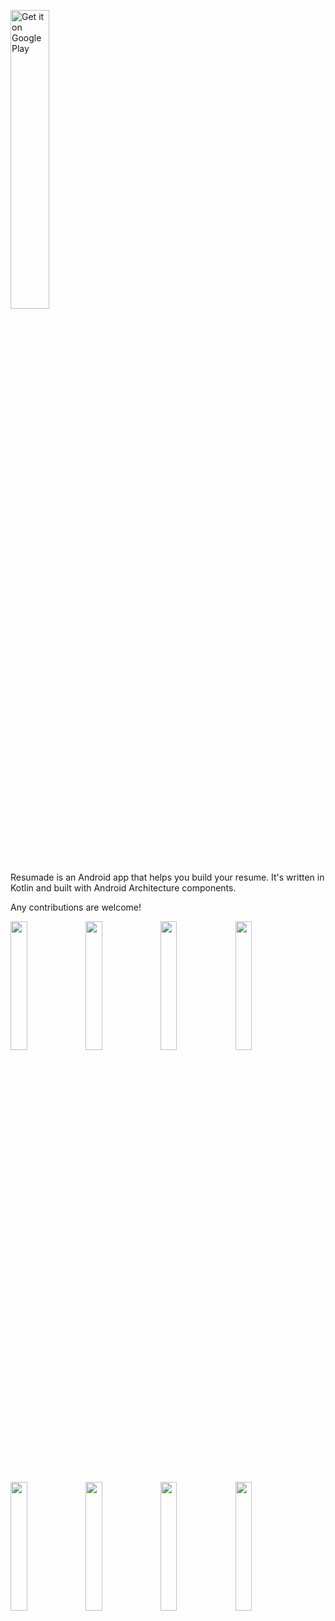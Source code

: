 <a href='https://play.google.com/store/apps/details?id=com.haroldadmin.kshitijchauhan.resumade&pcampaignid=MKT-Other-global-all-co-prtnr-py-PartBadge-Mar2515-1'><img alt='Get it on Google Play' src='https://play.google.com/intl/en_us/badges/images/generic/en_badge_web_generic.png' width="35%"/></a>
      
Resumade is an Android app that helps you build your resume.
It's written in Kotlin and built with Android Architecture components.

Any contributions are welcome!

<img src="https://user-images.githubusercontent.com/24315306/43569503-482507d8-9655-11e8-9c72-0d2a6906a0cb.jpg" width="23%"></img> <img src="https://user-images.githubusercontent.com/24315306/43569501-47e899e2-9655-11e8-8446-2f701d1c0e72.jpg" width="23%"></img> <img src="https://user-images.githubusercontent.com/24315306/43569500-476e74a0-9655-11e8-864e-6a93adc105db.jpg" width="23%"></img> <img src="https://user-images.githubusercontent.com/24315306/43569498-47005f6a-9655-11e8-8176-6dd576de64c8.jpg" width="23%"></img> <img src="https://user-images.githubusercontent.com/24315306/43569496-46a0fcaa-9655-11e8-85ec-6c5cba141497.jpg" width="23%"></img> <img src="https://user-images.githubusercontent.com/24315306/43569504-485ff7b2-9655-11e8-80a7-283e736dea79.jpg" width="23%"></img> <img src="https://user-images.githubusercontent.com/24315306/43569505-48a66e36-9655-11e8-9397-58af29182dac.jpg" width="23%"></img> <img src="https://user-images.githubusercontent.com/24315306/43569507-48e1a6fe-9655-11e8-842d-389080ffdc8c.jpg" width="23%"></img> 

